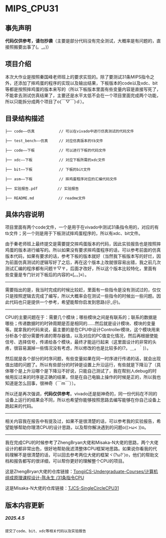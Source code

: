 # MIPS_CPU31
## 事先声明
  **代码仅供参考，请勿抄袭**（主要是部分代码没有完全测试，大概率是有问题的，直接照搬要出事了(。_。)）

## 项目介绍
  本次大作业是按照秦国峰老师班上的要求实现的。除了要测试31条MIPS指令之外，还添加了摔鸡蛋的程序的实现以及输出结果，下板版本的code以及xdc、bit等都是按照摔鸡蛋的版本来写的（所以下板版本里面有些变量内容是直接写死了，不能拿去测试仿真结果了，主要还是水平太低不会在一个项目里面完成两个功能，所以只能拆分成两个项目了o(￣▽￣)ｄ）。
 
## 目录结构描述
    ├── code——仿真           // 可以在vivado中进行仿真测试的代码文件

    ├── test_bench——仿真     // 对应仿真版本的tb文件

    ├── code——下板           // 可以进行下板的代码文件

    ├── xdc——下板            // 对应下板所需的xdc文件

    ├── bit——下板            // 下板的bit文件

    ├── asm——下板            // 摔鸡蛋程序对应的汇编代码文件

    ├── 实验报告.pdf         // 实验报告

    ├── README.md           // readme文件
 
##  具体内容说明
  项目里面有两个code文件，一个是用于在vivado中测试31条指令用的，对应的有tb文件；另一个则是用于下板测试摔鸡蛋程序的，所以有xdc、bit文件。

  由于秦老师班上最终提交是需要提交摔鸡蛋版本的代码，因此实验报告也是按照摔鸡蛋的版本进行编写的。所以如果没有要求摔鸡蛋程序的话，可以参考前面的仿真版本代码，如果有要求的话，参考下板的版本就好（当然我下板版本写的好烂，因为前面仿真测试的逻辑写好了之后，再在这个版本上改就很容易出错，我之前几次测试汇编的程序都有问题〒▽〒，后面才改好，所以这个版本比较特化，里面有些变量是专门针对下板后的内容的≡[。。]≡）。
***
  需要指出的是，我当时完成的时候比较赶，里面有一些指令是没有测试过的，仅仅只是按照逻辑去完成了编写，所以大概率会在测试一些指令的时候出一些问题。因此代码也只是提供一个参考，希望能帮你启发到思路(＠_＠)。
***
  CPU的主要问题在于：需要几个模块；哪些模块之间是有联系的；联系的数据是哪些；传递数据时的时钟周期是否是相同的......然后就是设计模块、模块的变量等。就拿我的代码来说，最主要的是在CPU中设计Controller模块，这个模块用来分析各个部分需要传递的寄存器值，以及对应的PC值变化情况，然后再根据使能信号、选择信号，传递给各个模块，最终才能运行起来（这里面设计的非常的头疼，很容易漏掉一些情况没有考虑，所以修改的也是比较多的(?。＿。｀)）。

  然后就是各个部分的时序问题，有些变量如果在同一时序进行传递的话，就会出现值出错的问题了。所以有些部分的时钟是设置上升沿运行，有些就是下降沿了（具体哪个是上升沿哪个是下降沿不好说，只能自己测试了，我在帮别人debug的时候用反过来的时序是正确的结果，但是在自己电脑上操作的时候是正的，所以我也知道是怎么回事，很神奇（￣m￣））。

  所以还是再次强调，**代码仅供参考**。vivado还是挺神奇的，同一份代码在不同的设备上运行的结果会不同，所以也希望你能够按照思路去编写能够在你自己设备上跑起来的代码。
***
  相关内容我在报告中有提及过，如果不是很清楚的话，可以参考我的实验报告，希望能够帮助你理清CPU的设计思路，以及帮你解决遇到的问题o((>ω< ))o。
***
  我在完成CPU的时候参考了ZhengBryan大佬和Misaka-N大佬的思路，两个大佬设计的都非常出色，很好地帮助我滤清整体CPU框架地思路。如果说你看我的代码理解不是很清楚的话，可以回去参考两位大佬的框架ヾ(?ω?`)o，他们的帮助文档和报告都写的很详细，可以帮你更好的理解整个CPU的项目。

  这是ZhengBryan大佬的仓库链接：[TongjiCS-Undergraduate-Courses/计算机组成原理课程设计-陈永生
/31条指令CPU](https://github.com/ZhengBryan/TongjiCS-Undergraduate-Courses/tree/main/%E8%AE%A1%E7%AE%97%E6%9C%BA%E7%BB%84%E6%88%90%E5%8E%9F%E7%90%86%E8%AF%BE%E7%A8%8B%E8%AE%BE%E8%AE%A1-%E9%99%88%E6%B0%B8%E7%94%9F/31%E6%9D%A1%E6%8C%87%E4%BB%A4CPU)

  这是Misaka-N大佬的仓库链接：[TJCS-SingleCircleCPU31](https://github.com/Misaka-N/TJCS-SingleCircleCPU31)

 
 
## 版本内容更新
##### 2025.4.5
    提交了code、bit、xdc等相关代码以及实验报告
 
 
